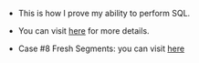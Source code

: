 * This is how I prove my ability to perform SQL.

* You can visit [here](https://github.com/VoTuan0512/My-ability-to-perform-SQL/blob/master/Fresh%20Segments.ipynb) for more details.

* Case #8 Fresh Segments: you can visit [here](https://8weeksqlchallenge.com/case-study-8/)
